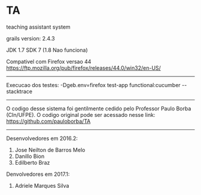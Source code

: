 # TA
teaching assistant system

grails version: 2.4.3

JDK 1.7 SDK 7 (1.8 Nao funciona)

Compativel com Firefox versao 44
https://ftp.mozilla.org/pub/firefox/releases/44.0/win32/en-US/

-------------------------------------------------------------------------------------------------------------------

Execucao dos testes:
-Dgeb.env=firefox test-app functional:cucumber --stacktrace

-------------------------------------------------------------------------------------------------------------------

O codigo desse sistema foi gentilmente cedido pelo Professor Paulo Borba (CIn/UFPE). O codigo original pode ser acessado nesse link:
https://github.com/pauloborba/TA

-------------------------------------------------------------------------------------------------------------------

Desenvolvedores em 2016.2:

1. Jose Neilton de Barros Melo
2. Danillo Bion
3. Edilberto Braz

Denvolvedores em 2017.1:
1. Adriele Marques Silva
